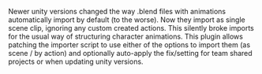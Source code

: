 Newer unity versions changed the way .blend files with animations automatically import by default (to the worse). Now they import as single scene clip, ignoring any custom created actions.
This silently broke imports for the usual way of structuring character animations.
This plugin allows patching the importer script to use either of the options to import them (as scene / by action)
and optionally auto-apply the fix/setting for team shared projects or when updating unity versions.
